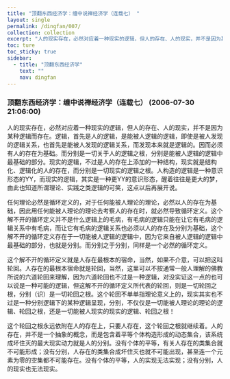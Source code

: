 ```yaml
---
title: "顶翻东西经济学：缠中说禅经济学（连载七） "
layout: single
permalink: /dingfan/007/
collection: collection
excerpt: "人的现实存在，必然对应着一种现实的逻辑，但人的存在、人的现实，并不是因为某种逻辑而存在。逻辑，首先是人的逻辑，是能被人逻辑的逻辑，即使是被人发现的逻辑关系，也首先是能被人发现的逻辑关系，而发现本来就是逻辑的。因而必须有人的存在为基础。而分别是一切关于人的逻辑之根，分别是能被人逻辑的逻辑中最基础的部分。现实的逻辑，不过是人的存在上添加的一种结构，现实就是结构化、逻辑化的人的存在，而分别是一切现实的逻辑之根。人构造的逻辑是一种意识形态的YY，而现实的逻辑，其实是一种更YY的意识形态，醒着往往是更大的梦，由此也知道所谓理论、实践之类逻辑的可笑，这点以后再展开说。"
toc: ture
toc_sticky: true
sidebar:
  - title: "顶翻东西经济学"
    text: ""
    nav: dingfan
---
```


### 顶翻东西经济学：缠中说禅经济学（连载七） (2006-07-30 21:06:00) 

人的现实存在，必然对应着一种现实的逻辑，但人的存在、人的现实，并不是因为某种逻辑而存在。逻辑，首先是人的逻辑，是能被人逻辑的逻辑，即使是被人发现的逻辑关系，也首先是能被人发现的逻辑关系，而发现本来就是逻辑的。因而必须有人的存在为基础。而分别是一切关于人的逻辑之根，分别是能被人逻辑的逻辑中最基础的部分。现实的逻辑，不过是人的存在上添加的一种结构，现实就是结构化、逻辑化的人的存在，而分别是一切现实的逻辑之根。人构造的逻辑是一种意识形态的YY，而现实的逻辑，其实是一种更YY的意识形态，醒着往往是更大的梦，由此也知道所谓理论、实践之类逻辑的可笑，这点以后再展开说。
 
任何理论必然是循环定义的，对于任何能被人理论的理论，必然以人的存在为基础，因此用任何能被人理论的理论去考察人的存在时，就必然导致循环定义。这个解不开的循环定义并不是什么逻辑上的毛病，有毛病的逻辑只能在让它有毛病的逻辑关系中有毛病，而让它有毛病的逻辑关系也必须以人的存在及分别为基础，这个解不开的循环定义存在于一切能被人逻辑的逻辑中，因为它来自被人逻辑的逻辑中最基础的部分，也就是分别。而分别之于分别，同样是一个必然的循环定义。
 
这个解不开的循环定义就是人存在最根本的宿命，当然，如果不介意，可以把这叫轮回。人存在的最根本宿命就是轮回，当然，这里可以不按通常一般人理解的佛教所说的六道轮回来理解，因为六道轮回也不过是一种逻辑，对没实证这一点的也可以说是一种可能的逻辑，但这解不开的循环定义所代表的轮回，则是一切轮回之根，分别（识）是一切轮回之根。这个轮回不单单指理论意义上的，现实其实也不过是一种分别逻辑下的某种逻辑呈现，分别，不仅仅是一切能被人理论的理论的逻辑、轮回之根，还是一切能被人现实的现实的逻辑、轮回之根！
 
这个轮回之根永远依附在人的存在上，只要人存在，这个轮回之根就继续着。人的存在，并不是一个抽象的概念，而是包含着平等个体构造形成的动态集合，该系统成坏住灭的最大现实动力就是人的分别。没有个体的平等，有关人存在的类集合就不可能形成；没有分别，人存在的类集合成坏住灭也就不可能出现，甚至连一个元素为零的空集都不可能存在。没有个体的平等，人的实现无法实现；没有分别，人的现实也无法现实。